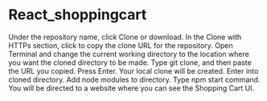 # React_shoppingcart
Under the repository name, click Clone or download.
In the Clone with HTTPs section, click to copy the clone URL for the repository.
Open Terminal and change the current working directory to the location where you want the cloned directory to be made.
Type git clone, and then paste the URL you copied.
Press Enter.
Your local clone will be created.
Enter into cloned directory.
Add node modules to directory.
Type npm start command.
You will be directed to a website where you can see the Shopping Cart UI.
